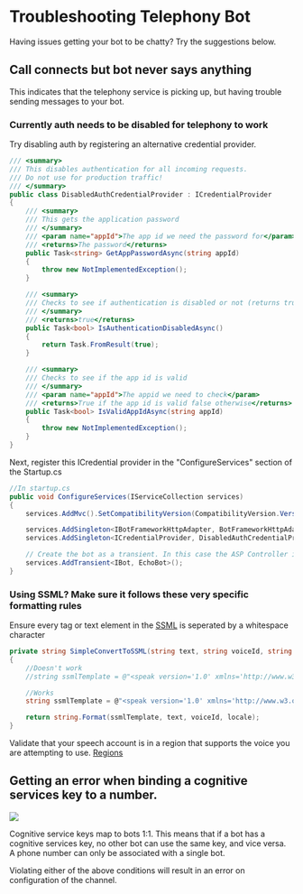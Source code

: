 # Troubleshooting Telephony Bot

Having issues getting your bot to be chatty? Try the suggestions below.

## Call connects but bot never says anything

This indicates that the telephony service is picking up, but having trouble sending messages to your bot.

### Currently auth needs to be disabled for telephony to work

Try disabling auth by registering an alternative credential provider.

```csharp
/// <summary>
/// This disables authentication for all incoming requests.
/// Do not use for production traffic!
/// </summary>
public class DisabledAuthCredentialProvider : ICredentialProvider
{
    /// <summary>
    /// This gets the application password
    /// </summary>
    /// <param name="appId">The app id we need the password for</param>
    /// <returns>The password</returns>
    public Task<string> GetAppPasswordAsync(string appId)
    {
        throw new NotImplementedException();
    }

    /// <summary>
    /// Checks to see if authentication is disabled or not (returns true to indicate disabled)
    /// </summary>
    /// <returns>true</returns>
    public Task<bool> IsAuthenticationDisabledAsync()
    {
        return Task.FromResult(true);
    }

    /// <summary>
    /// Checks to see if the app id is valid
    /// </summary>
    /// <param name="appId">The appid we need to check</param>
    /// <returns>True if the app id is valid false otherwise</returns>
    public Task<bool> IsValidAppIdAsync(string appId)
    {
        throw new NotImplementedException();
    }
}
```
Next, register this ICredential provider in the "ConfigureServices" section of the Startup.cs

```csharp
//In startup.cs
public void ConfigureServices(IServiceCollection services)
{
    services.AddMvc().SetCompatibilityVersion(CompatibilityVersion.Version_2_1);

    services.AddSingleton<IBotFrameworkHttpAdapter, BotFrameworkHttpAdapter>(); //Make sure this is a BotFrameworkHtttpAdapter that accepts ICredentialProvider in the startup
    services.AddSingleton<ICredentialProvider, DisabledAuthCredentialProvider>(); //Add this line to register the class we previously created

    // Create the bot as a transient. In this case the ASP Controller is expecting an IBot.
    services.AddTransient<IBot, EchoBot>();
}
```

### Using SSML? Make sure it follows these very specific formatting rules

Ensure every tag or text element in the [SSML](https://docs.microsoft.com/en-us/azure/cognitive-services/speech-service/speech-synthesis-markup) is seperated by a whitespace character

```csharp
private string SimpleConvertToSSML(string text, string voiceId, string locale)
{
    //Doesn't work
    //string ssmlTemplate = @"<speak version='1.0' xmlns='http://www.w3.org/2001/10/synthesis' xml:lang='{2}'><voice name='{1}'>{0}</voice></speak>";

    //Works
    string ssmlTemplate = @"<speak version='1.0' xmlns='http://www.w3.org/2001/10/synthesis' xml:lang='{2}'> <voice name='{1}'> {0} </voice> </speak>";

    return string.Format(ssmlTemplate, text, voiceId, locale);
}
```

Validate that your speech account is in a region that supports the voice you are attempting to use. [Regions](https://docs.microsoft.com/en-us/azure/cognitive-services/speech-service/regions#standard-and-neural-voices)

## Getting an error when binding a cognitive services key to a number. 

![](images/channelConfigurationError.png)

Cognitive service keys map to bots 1:1. This means that if a bot has a cognitive services key, no other bot can use the same key, and vice versa.
A phone number can only be associated with a single bot.

Violating either of the above conditions will result in an error on configuration of the channel.
